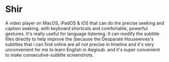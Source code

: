 # Shir
A video player on MacOS, iPadOS &amp; iOS that can do the precise seeking and caption seeking. 
with keyboard shortcuts and comfortable, powerful gestures.
It's really useful for language listening.
It can modify the subtitle files directly to help improve the (because the Desparate Housewives's subtitles that i can find online are all not precise in timeline and it's very unconvenient for me to learn English in Aegisub.
and it's super convenient to make consecutive-subtitle screenshots.
